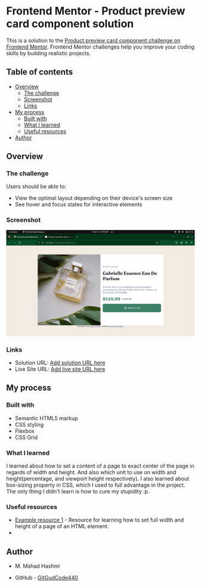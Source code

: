 # Frontend Mentor - Product preview card component solution

This is a solution to the [Product preview card component challenge on Frontend Mentor](https://www.frontendmentor.io/challenges/product-preview-card-component-GO7UmttRfa). Frontend Mentor challenges help you improve your coding skills by building realistic projects. 

## Table of contents

- [Overview](#overview)
  - [The challenge](#the-challenge)
  - [Screenshot](#screenshot)
  - [Links](#links)
- [My process](#my-process)
  - [Built with](#built-with)
  - [What I learned](#what-i-learned)
  - [Useful resources](#useful-resources)
- [Author](#author)


## Overview

### The challenge

Users should be able to:

- View the optimal layout depending on their device's screen size
- See hover and focus states for interactive elements

### Screenshot

![](./screenshot.png)


### Links

- Solution URL: [Add solution URL here](https://github.com/GitGudCode440/product-preview-card-component-main)
- Live Site URL: [Add live site URL here](https://gitgudcode440.github.io/product-preview-card-component-main/)

## My process

### Built with

- Semantic HTML5 markup
- CSS styling
- Flexbox
- CSS Grid


### What I learned

I learned about how to set a content of a page to exact center of the page in regards of width and height.
And also which unit to use on width and height(percentage, and viewport height respectively).
I also learned about box-sizing property in CSS, which I used to full advantage in the project.
The only thing I didn't learn is how to cure my stupidity :p.


### Useful resources

- [Example resource 1](https://www.youtube.com/watch?v=dpuKVjX6BJ8) - Resource for learning how to set full width and height of a page of an HTML element.
-

## Author

- M. Mahad Hashmi

- GitHub - [GitGudCode440](https://github.com/GitGudCode440)


